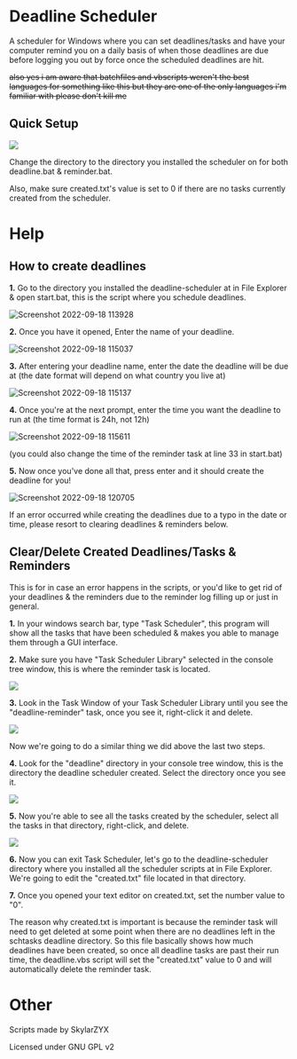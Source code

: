 # Deadline Scheduler
A scheduler for Windows where you can set deadlines/tasks and have your computer remind you on a daily basis of when those deadlines are due before logging you out by force once the scheduled deadlines are hit.

~~also yes i am aware that batchfiles and vbscripts weren't the best languages for something like this but they are one of the only languages i'm familiar with please don't kill me~~
## Quick Setup
![](https://user-images.githubusercontent.com/43320327/190910900-9622327a-d739-46e0-ab11-832928708cb4.png)

Change the directory to the directory you installed the scheduler on for both deadline.bat & reminder.bat.

Also, make sure created.txt's value is set to 0 if there are no tasks currently created from the scheduler.

# Help
## How to create deadlines
**1.** Go to the directory you installed the deadline-scheduler at in File Explorer & open start.bat, this is the script where you schedule deadlines.

![Screenshot 2022-09-18 113928](https://user-images.githubusercontent.com/43320327/190915692-f7eb55cf-3962-4e90-8e99-a97b51ca86b8.png)

**2.** Once you have it opened, Enter the name of your deadline.

![Screenshot 2022-09-18 115037](https://user-images.githubusercontent.com/43320327/190916034-2b72fed1-f2b2-4a13-a93b-ac4d49fa4388.png)

**3.** After entering your deadline name, enter the date the deadline will be due at (the date format will depend on what country you live at) 

![Screenshot 2022-09-18 115137](https://user-images.githubusercontent.com/43320327/190916093-9d8a6877-8740-4f5f-bff4-fc3a3eaae12b.png)

**4.** Once you're at the next prompt, enter the time you want the deadline to run at (the time format is 24h, not 12h)

![Screenshot 2022-09-18 115611](https://user-images.githubusercontent.com/43320327/190916637-6f862cdc-3214-488e-a76a-d7f6f1e7c56d.png)

(you could also change the time of the reminder task at line 33 in start.bat)

**5.** Now once you've done all that, press enter and it should create the deadline for you!

![Screenshot 2022-09-18 120705](https://user-images.githubusercontent.com/43320327/190916780-85265279-b9e9-45a6-81f5-43896a915834.png)

If an error occurred while creating the deadlines due to a typo in the date or time, please resort to clearing deadlines & reminders below.
## Clear/Delete Created Deadlines/Tasks & Reminders
This is for in case an error happens in the scripts, or you'd like to get rid of your deadlines & the reminders due to the reminder log filling up or just in general.

**1.** In your windows search bar, type "Task Scheduler", this program will show all the tasks that have been scheduled & makes you able to manage them through a GUI interface.

**2.** Make sure you have "Task Scheduler Library" selected in the console tree window, this is where the reminder task is located.

![](https://user-images.githubusercontent.com/43320327/190910934-a257c848-7e26-4df0-aff8-9016a7392eb7.png)

**3.** Look in the Task Window of your Task Scheduler Library until you see the "deadline-reminder" task, once you see it, right-click it and delete.

![](https://user-images.githubusercontent.com/43320327/190910945-738a89e9-6408-4bae-be37-a7e70d19c80f.png)

Now we're going to do a similar thing we did above the last two steps.

**4.** Look for the "deadline" directory in your console tree window, this is the directory the deadline scheduler created. Select the directory once you see it.

![](https://user-images.githubusercontent.com/43320327/190911005-de7df7d5-75a6-4a34-b06b-29268c927c7b.png)

**5.** Now you're able to see all the tasks created by the scheduler, select all the tasks in that directory, right-click, and delete.

![](https://user-images.githubusercontent.com/43320327/190912081-bf53f3a0-efbe-4ded-b7ee-8347fdc32c16.png)

**6.** Now you can exit Task Scheduler, let's go to the deadline-scheduler directory where you installed all the scheduler scripts at in File Explorer. We're going to edit the "created.txt" file located in that directory.

**7.** Once you opened your text editor on created.txt, set the number value to "0". 

The reason why created.txt is important is because the reminder task will need to get deleted at some point when there are no deadlines left in the schtasks deadline directory. So this file basically shows how much deadlines have been created, so once all deadline tasks are past their run time, the deadline.vbs script will set the "created.txt" value to 0 and will automatically delete the reminder task.

# Other

Scripts made by SkylarZYX

Licensed under GNU GPL v2
